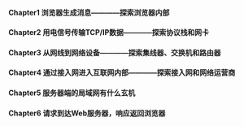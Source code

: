 #### Chapter1 浏览器生成消息————探索浏览器内部
#### Chapter2 用电信号传输TCP/IP数据————探索协议栈和网卡
####

#### Chapter3 从网线到网络设备————探索集线器、交换机和路由器
#### Chapter4 通过接入网进入互联网内部————探索接入网和网络运营商
####

#### Chapter5 服务器端的局域网有什么玄机
#### Chapter6 请求到达Web服务器，响应返回浏览器

